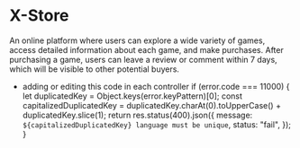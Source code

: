 # X-Store
An online platform where users can explore a wide variety of games, access detailed information about each game, and make purchases. After purchasing a game, users can leave a review or comment within 7 days, which will be visible to other potential buyers. 

- adding or editing this code in each controller     if (error.code === 11000) {
      let duplicatedKey = Object.keys(error.keyPattern)[0];
      const capitalizedDuplicatedKey = duplicatedKey.charAt(0).toUpperCase() + duplicatedKey.slice(1);
      return res.status(400).json({
        message: `${capitalizedDuplicatedKey} language must be unique`,
        status: "fail",
      });
    }

    